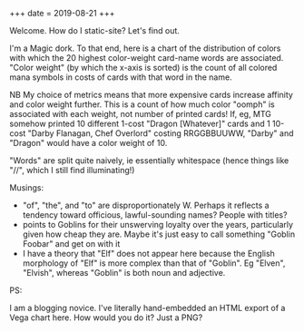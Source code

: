 +++
date = 2019-08-21
+++

Welcome. How do I static-site? Let's find out.

I'm a Magic dork. To that end, here is a chart of the distribution of colors with which the 20 highest color-weight card-name words are associated. "Color weight" (by which the x-axis is sorted) is the count of all colored mana symbols in costs of cards with that word in the name.

NB My choice of metrics means that more expensive cards increase affinity and color weight further. This is a count of how much color "oomph" is associated with each weight, not number of printed cards! If, eg, MTG somehow printed 10 different 1-cost "Dragon [Whatever]" cards and 1 10-cost "Darby Flanagan, Chef Overlord" costing RRGGBBUUWW, "Darby" and "Dragon" would have a color weight of 10.

"Words" are split quite naively, ie essentially whitespace (hence things like "//", which I still find illuminating!)
<link href="http://ozviz.io/oz.svg" rel="shortcut icon" type="image/x-icon" /><link href="http://ozviz.io/css/style.css" rel="stylesheet" type="text/css" /><link href="http://ozviz.io/fonts/lmroman12-regular.woff" rel="stylesheet" /><link href="https://fonts.googleapis.com/css?family=Open+Sans" rel="stylesheet" /><script src="https://cdn.jsdelivr.net/npm/vega@5.3.4" type="text/javascript"></script><script src="https://cdn.jsdelivr.net/npm/vega-lite@3.0.2" type="text/javascript"></script><script src="https://cdn.jsdelivr.net/npm/vega-embed@4.0.0" type="text/javascript"></script><script src="https://cdnjs.cloudflare.com/ajax/libs/mathjax/2.7.5/MathJax.js?config=TeX-MML-AM_CHTML" type="text/javascript"></script></head><body><div><div id="viz-0dd3b4d4-ca4b-40cb-979b-0a8d8bb19d5f"></div><script type="text/javascript">vegaEmbed('#viz-0dd3b4d4-ca4b-40cb-979b-0a8d8bb19d5f', {"data":{"values":[{"word":"of","color":"W","affinity":0.25993603},{"word":"of","color":"B","affinity":0.21379626},{"word":"of","color":"U","affinity":0.1836455},{"word":"of","color":"R","affinity":0.1589767},{"word":"of","color":"G","affinity":0.1836455},{"word":"the","color":"W","affinity":0.23177283},{"word":"the","color":"G","affinity":0.20337683},{"word":"the","color":"U","affinity":0.17651573},{"word":"the","color":"B","affinity":0.22333078},{"word":"the","color":"R","affinity":0.16500384},{"word":"//","color":"U","affinity":0.19444445},{"word":"//","color":"W","affinity":0.19907407},{"word":"//","color":"G","affinity":0.19444445},{"word":"//","color":"B","affinity":0.19907407},{"word":"//","color":"R","affinity":0.21296297},{"word":"Goblin","color":"R","affinity":0.91752577},{"word":"Goblin","color":"B","affinity":0.041237112},{"word":"Goblin","color":"U","affinity":0.0154639175},{"word":"Goblin","color":"W","affinity":0.0154639175},{"word":"Goblin","color":"G","affinity":0.010309278},{"word":"Sliver","color":"W","affinity":0.22377622},{"word":"Sliver","color":"B","affinity":0.17482518},{"word":"Sliver","color":"U","affinity":0.17482518},{"word":"Sliver","color":"R","affinity":0.23076923},{"word":"Sliver","color":"G","affinity":0.1958042},{"word":"Dragon","color":"R","affinity":0.6052632},{"word":"Dragon","color":"U","affinity":0.096491225},{"word":"Dragon","color":"B","affinity":0.10526316},{"word":"Dragon","color":"G","affinity":0.0877193},{"word":"Dragon","color":"W","affinity":0.10526316},{"word":"Giant","color":"G","affinity":0.20588236},{"word":"Giant","color":"U","affinity":0.068627454},{"word":"Giant","color":"R","affinity":0.50980395},{"word":"Giant","color":"B","affinity":0.10784314},{"word":"Giant","color":"W","affinity":0.10784314},{"word":"Elemental","color":"U","affinity":0.2647059},{"word":"Elemental","color":"R","affinity":0.37254903},{"word":"Elemental","color":"G","affinity":0.2647059},{"word":"Elemental","color":"B","affinity":0.05882353},{"word":"Elemental","color":"W","affinity":0.039215688},{"word":"to","color":"R","affinity":0.12244898},{"word":"to","color":"B","affinity":0.21428572},{"word":"to","color":"G","affinity":0.1734694},{"word":"to","color":"W","affinity":0.2857143},{"word":"to","color":"U","affinity":0.20408164},{"word":"Charm","color":"G","affinity":0.2},{"word":"Charm","color":"W","affinity":0.21111111},{"word":"Charm","color":"U","affinity":0.2},{"word":"Charm","color":"R","affinity":0.18888889},{"word":"Charm","color":"B","affinity":0.2},{"word":"Knight","color":"W","affinity":0.625},{"word":"Knight","color":"B","affinity":0.2159091},{"word":"Knight","color":"U","affinity":0.03409091},{"word":"Knight","color":"G","affinity":0.06818182},{"word":"Knight","color":"R","affinity":0.056818184},{"word":"Angel","color":"W","affinity":0.78409094},{"word":"Angel","color":"B","affinity":0.06818182},{"word":"Angel","color":"U","affinity":0.056818184},{"word":"Angel","color":"R","affinity":0.06818182},{"word":"Angel","color":"G","affinity":0.022727273},{"word":"Wurm","color":"U","affinity":0.022727273},{"word":"Wurm","color":"B","affinity":0.09090909},{"word":"Wurm","color":"G","affinity":0.70454544},{"word":"Wurm","color":"R","affinity":0.11363637},{"word":"Wurm","color":"W","affinity":0.06818182},{"word":"Drake","color":"U","affinity":0.7804878},{"word":"Drake","color":"W","affinity":0.036585364},{"word":"Drake","color":"G","affinity":0.036585364},{"word":"Drake","color":"R","affinity":0.085365854},{"word":"Drake","color":"B","affinity":0.06097561},{"word":"Spirit","color":"W","affinity":0.41025642},{"word":"Spirit","color":"R","affinity":0.115384616},{"word":"Spirit","color":"B","affinity":0.15384616},{"word":"Spirit","color":"U","affinity":0.21794872},{"word":"Spirit","color":"G","affinity":0.102564104},{"word":"Wall","color":"W","affinity":0.26923078},{"word":"Wall","color":"B","affinity":0.15384616},{"word":"Wall","color":"R","affinity":0.1923077},{"word":"Wall","color":"U","affinity":0.26923078},{"word":"Wall","color":"G","affinity":0.115384616},{"word":"Blood","color":"W","affinity":0.04109589},{"word":"Blood","color":"R","affinity":0.34246576},{"word":"Blood","color":"B","affinity":0.5890411},{"word":"Blood","color":"G","affinity":0.01369863},{"word":"Blood","color":"U","affinity":0.01369863},{"word":"Mage","color":"U","affinity":0.39726028},{"word":"Mage","color":"R","affinity":0.30136988},{"word":"Mage","color":"G","affinity":0.08219178},{"word":"Mage","color":"B","affinity":0.06849315},{"word":"Mage","color":"W","affinity":0.15068494},{"word":"Master","color":"G","affinity":0.07042254},{"word":"Master","color":"U","affinity":0.36619717},{"word":"Master","color":"W","affinity":0.32394367},{"word":"Master","color":"B","affinity":0.12676056},{"word":"Master","color":"R","affinity":0.112676054},{"word":"Soul","color":"W","affinity":0.27142859},{"word":"Soul","color":"B","affinity":0.4},{"word":"Soul","color":"U","affinity":0.15714286},{"word":"Soul","color":"R","affinity":0.071428575},{"word":"Soul","color":"G","affinity":0.1}]},"encoding":{"x":{"field":"word","type":"nominal","sort":["of","of","of","of","of","the","the","the","the","the","//","//","//","//","//","Goblin","Goblin","Goblin","Goblin","Goblin","Sliver","Sliver","Sliver","Sliver","Sliver","Dragon","Dragon","Dragon","Dragon","Dragon","Giant","Giant","Giant","Giant","Giant","Elemental","Elemental","Elemental","Elemental","Elemental","to","to","to","to","to","Charm","Charm","Charm","Charm","Charm","Knight","Knight","Knight","Knight","Knight","Angel","Angel","Angel","Angel","Angel","Wurm","Wurm","Wurm","Wurm","Wurm","Drake","Drake","Drake","Drake","Drake","Spirit","Spirit","Spirit","Spirit","Spirit","Wall","Wall","Wall","Wall","Wall","Blood","Blood","Blood","Blood","Blood","Mage","Mage","Mage","Mage","Mage","Master","Master","Master","Master","Master","Soul","Soul","Soul","Soul","Soul"]},"y":{"field":"affinity","type":"quantitative"},"color":{"field":"color","type":"nominal","scale":{"domain":["W","U","B","R","G"],"range":["#f8e5b9","#b3cee9","#a49f9d","#e39f82","#c4d5ca"]}}},"mark":"bar"}, {"mode":"vega-lite"});</script></div><div class="vg-tooltip" id="vis-tooltip"></div></body>

Musings:

* "of", "the", and "to" are disproportionately W. Perhaps it reflects a tendency toward officious, lawful-sounding names? People with titles?
* points to Goblins for their unswerving loyalty over the years, particularly given how cheap they are. Maybe it's just easy to call something "Goblin Foobar" and get on with it
* I have a theory that "Elf" does not appear here because the English morphology of "Elf" is more complex than that of "Goblin". Eg "Elven", "Elvish", whereas "Goblin" is both noun and adjective.

PS:

I am a blogging novice. I've literally hand-embedded an HTML export of a Vega chart here. How would you do it? Just a PNG?


